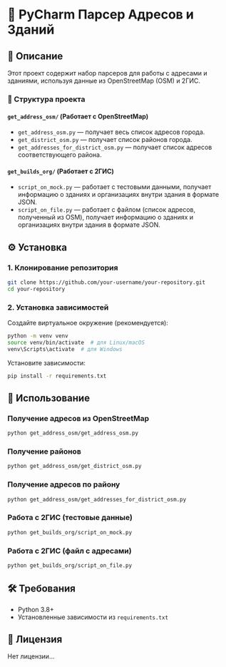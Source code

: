 # 📌 PyCharm Парсер Адресов и Зданий

## 📖 Описание
Этот проект содержит набор парсеров для работы с адресами и зданиями, используя данные из OpenStreetMap (OSM) и 2ГИС.

### 📂 Структура проекта
#### `get_address_osm/` (Работает с OpenStreetMap)
- `get_address_osm.py` — получает весь список адресов города.
- `get_district_osm.py` — получает список районов города.
- `get_addresses_for_district_osm.py` — получает список адресов соответствующего района.

#### `get_builds_org/` (Работает с 2ГИС)
- `script_on_mock.py` — работает с тестовыми данными, получает информацию о зданиях и организациях внутри здания в формате JSON.
- `script_on_file.py` — работает с файлом (список адресов, полученный из OSM), получает информацию о зданиях и организациях внутри здания в формате JSON.

## ⚙️ Установка
### 1. Клонирование репозитория
```sh
git clone https://github.com/your-username/your-repository.git
cd your-repository
```

### 2. Установка зависимостей
Создайте виртуальное окружение (рекомендуется):
```sh
python -m venv venv
source venv/bin/activate  # для Linux/macOS
venv\Scripts\activate  # для Windows
```

Установите зависимости:
```sh
pip install -r requirements.txt
```

## 🚀 Использование

### Получение адресов из OpenStreetMap
```sh
python get_address_osm/get_address_osm.py
```

### Получение районов
```sh
python get_address_osm/get_district_osm.py
```

### Получение адресов по району
```sh
python get_address_osm/get_addresses_for_district_osm.py
```

### Работа с 2ГИС (тестовые данные)
```sh
python get_builds_org/script_on_mock.py
```

### Работа с 2ГИС (файл с адресами)
```sh
python get_builds_org/script_on_file.py
```

## 🛠 Требования
- Python 3.8+
- Установленные зависимости из `requirements.txt`

## 📜 Лицензия
Нет лицензии...
